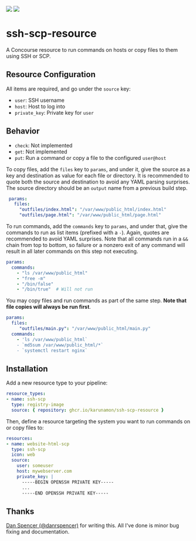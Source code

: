 ![](https://img.shields.io/github/license/Karunamon/concourse-ssh-scp-resource) ![](https://img.shields.io/badge/resource%20url-ghcr.io%2Fkarunamon%2Fssh--scp--resource-blue?logo=Concourse)
# ssh-scp-resource
A Concourse resource to run commands on hosts or copy files to them using SSH or SCP.

## Resource Configuration
All items are required, and go under the `source` key:

* `user`: SSH username
* `host`: Host to log into
* `private_key`:  Private key for `user`

## Behavior
* `check`: Not implemented
* `get`: Not implemented
* `put`: Run a command or copy a file to the configured `user@host`

To copy files, add the `files` key to `params`, and under it, give the source as a key and destination as value for each file or directory. It is recommended to quote both the source and destination to avoid any YAML parsing surprises. The source directory should be an `output` name from a previous build step.

```yaml
 params:
   files:
     "outfiles/index.html": "/var/www/public_html/index.html"
     "outfiles/page.html": "/var/www/public_html/page.html"
 ```
 
To run commands, add the `commands` key to `params`, and under that, give the commands to run as list items (prefixed with a `-`). Again, quotes are recommended to avoid YAML surprises. Note that all commands run in a `&&` chain from top to bottom, so failure or a nonzero exit of any command will result in all later commands on this step not executing.

```yaml
params:
  commands:
    - "ls /var/www/public_html"
    - "free -m"
    - "/bin/false"
    - "/bin/true"  # Will not run
```

You may copy files and run commands as part of the same step. **Note that file copies will always be run first**.

```yaml
params:
  files:
     "outfiles/main.py": "/var/www/public_html/main.py"
  commands:
    - 'ls /var/www/public_html`
    - `md5sum /var/www/public_html/*`
    - `systemctl restart nginx`
```

## Installation
Add a new resource type to your pipeline:
```yaml
resource_types:
- name: ssh-scp
  type: registry-image
  source: { repository: ghcr.io/karunamon/ssh-scp-resource }
```

Then, define a resource targeting the system you want to run commands on or copy files to:
```yaml
resources:
- name: website-html-scp
  type: ssh-scp
  icon: web
  source:
    user: someuser
    host: mywebserver.com
    private_key: |
      -----BEGIN OPENSSH PRIVATE KEY-----
      ...
      -----END OPENSSH PRIVATE KEY-----
```

## Thanks

[Dan Spencer (@danrspencer)](https://github.com/danrspencer) for writing this. All I've done is minor bug fixing and documentation.
